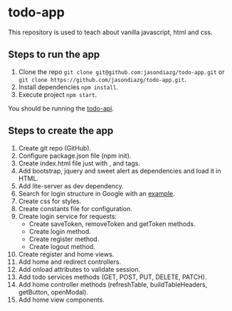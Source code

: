# todo-app
This repository is used to teach about vanilla javascript, html and css.

## Steps to run the app

1. Clone the repo `git clone git@github.com:jasondiazg/todo-app.git` or `git clone https://github.com/jasondiazg/todo-app.git`.
2. Install dependencies `npm install`.
3. Execute project `npm start`.

You should be running the [todo-api](https://github.com/jasondiazg/todo-api).

## Steps to create the app

1. Create git repo (GitHub).
2. Configure package.json file (npm init).
3. Create index.html file just with <html>, <head> and <body> tags.
4. Add bootstrap, jquery and sweet alert as dependencies and load it in HTML.
5. Add lite-server as dev dependency.
6. Search for login structure in Google with an [example](https://bbbootstrap.com/snippets/login-form-footer-and-social-media-icons-55203607).
7. Create css for styles.
8. Create constants file for configuration.
9. Create login service for requests:
    - Create saveToken, removeToken and getToken methods.
    - Create login method.
    - Create register method.
    - Create logout method.
10. Create register and home views.
11. Add home and redirect controllers.
12. Add onload attributes to validate session.
13. Add todo services methods (GET, POST, PUT, DELETE, PATCH).
14. Add home controller methods (refreshTable, buildTableHeaders, getButton, openModal).
15. Add home view components.